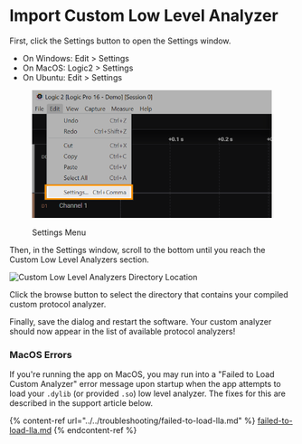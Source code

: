 # Import Custom Low Level Analyzer

First, click the Settings button to open the Settings window.&#x20;

* On Windows: Edit > Settings
* On MacOS: Logic2 > Settings
* On Ubuntu: Edit > Settings

<figure><img src="../../.gitbook/assets/edit-settings.png" alt="" width="548"><figcaption><p>Settings Menu</p></figcaption></figure>

Then, in the Settings window, scroll to the bottom until you reach the Custom Low Level Analyzers section.

![Custom Low Level Analyzers Directory Location](<../../.gitbook/assets/Screen Shot 2021-04-05 at 3.26.38 PM.png>)

Click the browse button to select the directory that contains your compiled custom protocol analyzer.

Finally, save the dialog and restart the software. Your custom analyzer should now appear in the list of available protocol analyzers!

### MacOS Errors

If you're running the app on MacOS, you may run into a "Failed to Load Custom Analyzer" error message upon startup when the app attempts to load your `.dylib` (or provided `.so`) low level analyzer. The fixes for this are described in the support article below.

{% content-ref url="../../troubleshooting/failed-to-load-lla.md" %}
[failed-to-load-lla.md](../../troubleshooting/failed-to-load-lla.md)
{% endcontent-ref %}



